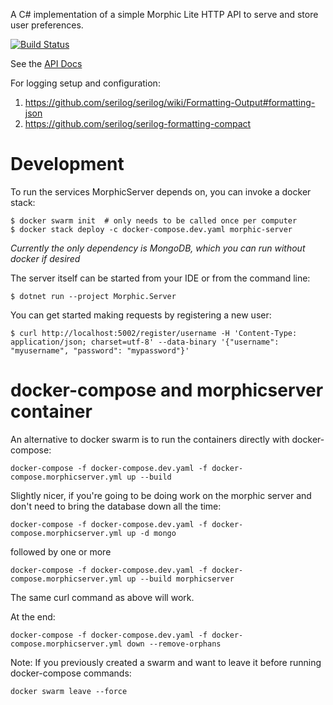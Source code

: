 A C# implementation of a simple Morphic Lite HTTP API to serve and store user preferences.

[![Build Status](https://dev.azure.com/raisingthefloor/MorphicLite/_apis/build/status/MorphicLiteServer?branchName=master)](https://dev.azure.com/raisingthefloor/MorphicLite/_build/latest?definitionId=1&branchName=master)

See the [API Docs](Documentation/API.md)

For logging setup and configuration:

1. https://github.com/serilog/serilog/wiki/Formatting-Output#formatting-json
2. https://github.com/serilog/serilog-formatting-compact

Development
=====

To run the services MorphicServer depends on, you can invoke a docker stack:
````
$ docker swarm init  # only needs to be called once per computer
$ docker stack deploy -c docker-compose.dev.yaml morphic-server
````

*Currently the only dependency is MongoDB, which you can run without docker if desired*

The server itself can be started from your IDE or from the command line:
````
$ dotnet run --project Morphic.Server
````

You can get started making requests by registering a new user:
````
$ curl http://localhost:5002/register/username -H 'Content-Type: application/json; charset=utf-8' --data-binary '{"username": "myusername", "password": "mypassword"}'
````

docker-compose and morphicserver container
=====
An alternative to docker swarm is to run the containers directly with docker-compose:
````
docker-compose -f docker-compose.dev.yaml -f docker-compose.morphicserver.yml up --build
````

Slightly nicer, if you're going to be doing work on the morphic server and don't need to bring the database
down all the time:
````
docker-compose -f docker-compose.dev.yaml -f docker-compose.morphicserver.yml up -d mongo
````
followed by one or more
````
docker-compose -f docker-compose.dev.yaml -f docker-compose.morphicserver.yml up --build morphicserver
````
The same curl command as above will work.

At the end:
````
docker-compose -f docker-compose.dev.yaml -f docker-compose.morphicserver.yml down --remove-orphans
````

Note: If you previously created a swarm and want to leave it before running docker-compose commands:
````
docker swarm leave --force
````
